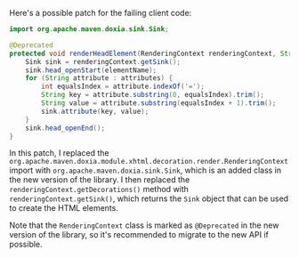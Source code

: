 Here's a possible patch for the failing client code:

```java
import org.apache.maven.doxia.sink.Sink;

@Deprecated
protected void renderHeadElement(RenderingContext renderingContext, String elementName, String... attributes) {
    Sink sink = renderingContext.getSink();
    sink.head_openStart(elementName);
    for (String attribute : attributes) {
        int equalsIndex = attribute.indexOf('=');
        String key = attribute.substring(0, equalsIndex).trim();
        String value = attribute.substring(equalsIndex + 1).trim();
        sink.attribute(key, value);
    }
    sink.head_openEnd();
}
```

In this patch, I replaced the `org.apache.maven.doxia.module.xhtml.decoration.render.RenderingContext` import with `org.apache.maven.doxia.sink.Sink`, which is an added class in the new version of the library. I then replaced the `renderingContext.getDecorations()` method with `renderingContext.getSink()`, which returns the `Sink` object that can be used to create the HTML elements.

Note that the `RenderingContext` class is marked as `@Deprecated` in the new version of the library, so it's recommended to migrate to the new API if possible.